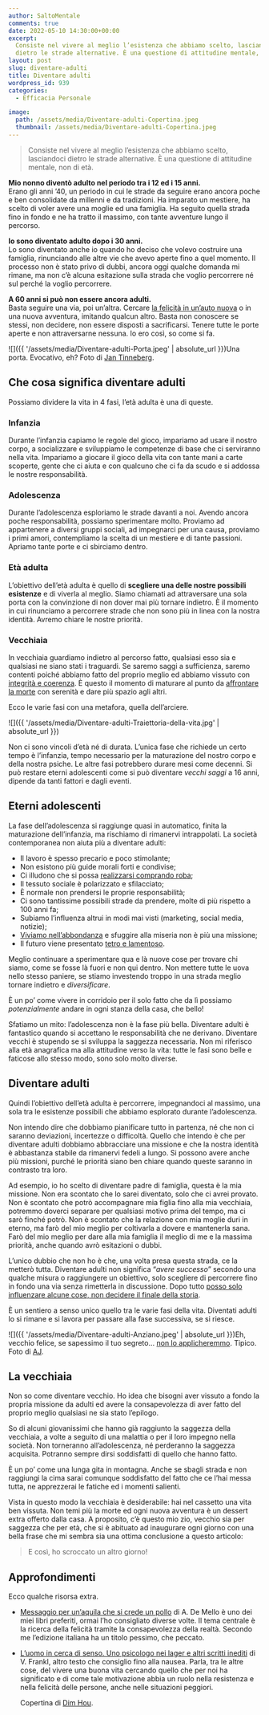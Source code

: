 ```yaml
---
author: SaltoMentale
comments: true
date: 2022-05-10 14:30:00+00:00
excerpt:
  Consiste nel vivere al meglio l’esistenza che abbiamo scelto, lasciandoci
  dietro le strade alternative. È una questione di attitudine mentale, non di età.
layout: post
slug: diventare-adulti
title: Diventare adulti
wordpress_id: 939
categories:
  - Efficacia Personale

image:
  path: /assets/media/Diventare-adulti-Copertina.jpeg
  thumbnail: /assets/media/Diventare-adulti-Copertina.jpeg
---
```


> Consiste nel vivere al meglio l’esistenza che abbiamo scelto, lasciandoci dietro le strade alternative. È una questione di attitudine mentale, non di età.


**Mio nonno diventò adulto nel periodo tra i 12 ed i 15 anni.**  
Erano gli anni ’40, un periodo in cui le strade da seguire erano ancora poche e ben consolidate da millenni e da tradizioni. Ha imparato un mestiere, ha scelto di voler avere una moglie ed una famiglia. Ha seguito quella strada fino in fondo e ne ha tratto il massimo, con tante avventure lungo il percorso.

**Io sono diventato adulto dopo i 30 anni.**  
Lo sono diventato anche io quando ho deciso che volevo costruire una famiglia, rinunciando alle altre vie che avevo aperte fino a quel momento. Il processo non è stato privo di dubbi, ancora oggi qualche domanda mi rimane, ma non c’è alcuna esitazione sulla strada che voglio percorrere né sul perché la voglio percorrere.

**A 60 anni si può non essere ancora adulti.**  
Basta seguire una via, poi un’altra. Cercare [la felicità in un’auto nuova](/stai-regalandoti-carbone/) o in una nuova avventura, imitando qualcun altro. Basta non conoscere se stessi, non decidere, non essere disposti a sacrificarsi. Tenere tutte le porte aperte e non attraversarne nessuna. Io ero così, so come si fa.

![]({{ '/assets/media/Diventare-adulti-Porta.jpeg' | absolute_url }})Una porta. Evocativo, eh? Foto di [Jan Tinneberg](https://unsplash.com/@craft_ear?utm_source=unsplash&utm_medium=referral&utm_content=creditCopyText).

## Che cosa significa diventare adulti

Possiamo dividere la vita in 4 fasi, l’età adulta è una di queste.

### Infanzia

Durante l’infanzia capiamo le regole del gioco, impariamo ad usare il nostro corpo, a socializzare e sviluppiamo le competenze di base che ci serviranno nella vita. Impariamo a giocare il gioco della vita con tante mani a carte scoperte, gente che ci aiuta e con qualcuno che ci fa da scudo e si addossa le nostre responsabilità.

### Adolescenza

Durante l’adolescenza esploriamo le strade davanti a noi. Avendo ancora poche responsabilità, possiamo sperimentare molto. Proviamo ad appartenere a diversi gruppi sociali, ad impegnarci per una causa, proviamo i primi amori, contempliamo la scelta di un mestiere e di tante passioni. Apriamo tante porte e ci sbirciamo dentro.

### Età adulta

L’obiettivo dell’età adulta è quello di **scegliere una delle nostre possibili esistenze** e di viverla al meglio. Siamo chiamati ad attraversare una sola porta con la convinzione di non dover mai più tornare indietro. È il momento in cui rinunciamo a percorrere strade che non sono più in linea con la nostra identità. Avremo chiare le nostre priorità.

### Vecchiaia

In vecchiaia guardiamo indietro al percorso fatto, qualsiasi esso sia e qualsiasi ne siano stati i traguardi. Se saremo saggi a sufficienza, saremo contenti poiché abbiamo fatto del proprio meglio ed abbiamo vissuto con [integrità e coerenza](/misurare-la-coerenza/). È questo il momento di maturare al punto da [affrontare la morte](/affrontare-la-morte/) con serenità e dare più spazio agli altri.

Ecco le varie fasi con una metafora, quella dell’arciere.

![]({{ '/assets/media/Diventare-adulti-Traiettoria-della-vita.jpg' | absolute_url }})

Non ci sono vincoli d’età né di durata. L’unica fase che richiede un certo tempo è l’infanzia, tempo necessario per la maturazione del nostro corpo e della nostra psiche. Le altre fasi potrebbero durare mesi come decenni. Si può restare eterni adolescenti come si può diventare _vecchi saggi_ a 16 anni, dipende da tanti fattori e dagli eventi.

## Eterni adolescenti

La fase dell’adolescenza si raggiunge quasi in automatico, finita la maturazione dell’infanzia, ma rischiamo di rimanervi intrappolati. La società contemporanea non aiuta più a diventare adulti:

- Il lavoro è spesso precario e poco stimolante;
- Non esistono più guide morali forti e condivise;
- Ci illudono che si possa [realizzarsi comprando roba](/ricchi-sfondati/);
- Il tessuto sociale è polarizzato e sfilacciato;
- È normale non prendersi le proprie responsabilità;
- Ci sono tantissime possibili strade da prendere, molte di più rispetto a 100 anni fa;
- Subiamo l’influenza altrui in modi mai visti (marketing, social media, notizie);
- [Viviamo nell’abbondanza](/la-formula-per-la-ricchezza/) e sfuggire alla miseria non è più una missione;
- Il futuro viene presentato [tetro e lamentoso](/smettere-di-lamentarsi/).

Meglio continuare a sperimentare qua e là nuove cose per trovare chi siamo, come se fosse là fuori e non qui dentro. Non mettere tutte le uova nello stesso paniere, se stiamo investendo troppo in una strada meglio tornare indietro e _diversificare_.

È un po’ come vivere in corridoio per il solo fatto che da lì possiamo _potenzialmente_ andare in ogni stanza della casa, che bello!

Sfatiamo un mito: l’adolescenza non è la fase più bella. Diventare adulti è fantastico quando si accettano le responsabilità che ne derivano. Diventare vecchi è stupendo se si sviluppa la saggezza necessaria. Non mi riferisco alla età anagrafica ma alla attitudine verso la vita: tutte le fasi sono belle e faticose allo stesso modo, sono solo molto diverse.

## Diventare adulti

Quindi l’obiettivo dell’età adulta è percorrere, impegnandoci al massimo, una sola tra le esistenze possibili che abbiamo esplorato durante l’adolescenza.

Non intendo dire che dobbiamo pianificare tutto in partenza, né che non ci saranno deviazioni, incertezze o difficoltà. Quello che intendo è che per diventare adulti dobbiamo abbracciare una missione e che la nostra identità è abbastanza stabile da rimanervi fedeli a lungo. Si possono avere anche più missioni, purché le priorità siano ben chiare quando queste saranno in contrasto tra loro.

Ad esempio, io ho scelto di diventare padre di famiglia, questa è la mia missione. Non era scontato che lo sarei diventato, solo che ci avrei provato. Non è scontato che potrò accompagnare mia figlia fino alla mia vecchiaia, potremmo doverci separare per qualsiasi motivo prima del tempo, ma ci sarò finché potrò. Non è scontato che la relazione con mia moglie duri in eterno, ma farò del mio meglio per coltivarla a dovere e mantenerla sana. Farò del mio meglio per dare alla mia famiglia il meglio di me e la massima priorità, anche quando avrò esitazioni o dubbi.

L’unico dubbio che non ho è che, una volta presa questa strada, ce la metterò tutta. Diventare adulti non significa “_avere successo_” secondo una qualche misura o raggiungere un obiettivo, solo scegliere di percorrere fino in fondo una via senza rimetterla in discussione. Dopo tutto [posso solo influenzare alcune cose, non decidere il finale della storia](/guerre-inventate/).

È un sentiero a senso unico quello tra le varie fasi della vita. Diventati adulti lo si rimane e si lavora per passare alla fase successiva, se si riesce.

![]({{ '/assets/media/Diventare-adulti-Anziano.jpeg' | absolute_url }})Eh, vecchio felice, se sapessimo il tuo segreto… [non lo applicheremmo](/non-esistono-segreti/). Tipico.  
Foto di [AJ](https://unsplash.com/@alaistair?utm_source=unsplash&utm_medium=referral&utm_content=creditCopyText).

## La vecchiaia

Non so come diventare vecchio. Ho idea che bisogni aver vissuto a fondo la propria missione da adulti ed avere la consapevolezza di aver fatto del proprio meglio qualsiasi ne sia stato l’epilogo.

So di alcuni giovanissimi che hanno già raggiunto la saggezza della vecchiaia, a volte a seguito di una malattia o per il loro impegno nella società. Non torneranno all’adolescenza, né perderanno la saggezza acquisita. Potranno sempre dirsi soddisfatti di quello che hanno fatto.

È un po’ come una lunga gita in montagna. Anche se sbagli strada e non raggiungi la cima sarai comunque soddisfatto del fatto che ce l’hai messa tutta, ne apprezzerai le fatiche ed i momenti salienti.

Vista in questo modo la vecchiaia è desiderabile: hai nel cassetto una vita ben vissuta. Non temi più la morte ed ogni nuova avventura è un dessert extra offerto dalla casa. A proposito, c’è questo mio zio, vecchio sia per saggezza che per età, che si è abituato ad inaugurare ogni giorno con una bella frase che mi sembra sia una ottima conclusione a questo articolo:

> E così, ho scroccato un altro giorno!


## Approfondimenti

Ecco qualche risorsa extra.

- [Messaggio per un’aquila che si crede un pollo](https://amzn.to/3qRPoXf) di A. De Mello è uno dei miei libri preferiti, ormai l’ho consigliato diverse volte. Il tema centrale è la ricerca della felicità tramite la consapevolezza della realtà. Secondo me l’edizione italiana ha un titolo pessimo, che peccato.
- [L’uomo in cerca di senso. Uno psicologo nei lager e altri scritti inediti](https://amzn.to/3Lvhz6k) di V. Frankl, altro testo che consiglio fino alla nausea. Parla, tra le altre cose, del vivere una buona vita cercando quello che per noi ha significato e di come tale motivazione abbia un ruolo nella resistenza e nella felicità delle persone, anche nelle situazioni peggiori.

  Copertina di <a href="https://unsplash.com/@dimhou?utm_source=unsplash&utm_medium=referral&utm_content=creditCopyText">Dim Hou</a>.
